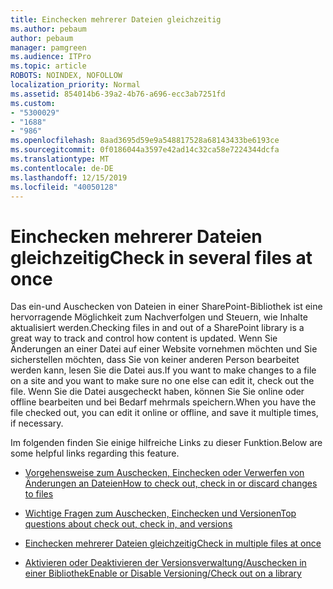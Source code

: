 ```yaml
---
title: Einchecken mehrerer Dateien gleichzeitig
ms.author: pebaum
author: pebaum
manager: pamgreen
ms.audience: ITPro
ms.topic: article
ROBOTS: NOINDEX, NOFOLLOW
localization_priority: Normal
ms.assetid: 854014b6-39a2-4b76-a696-ecc3ab7251fd
ms.custom:
- "5300029"
- "1688"
- "986"
ms.openlocfilehash: 8aad3695d59e9a548817528a68143433be6193ce
ms.sourcegitcommit: 0f0186044a3597e42ad14c32ca58e7224344dcfa
ms.translationtype: MT
ms.contentlocale: de-DE
ms.lasthandoff: 12/15/2019
ms.locfileid: "40050128"
---
```

# <a name="check-in-several-files-at-once"></a><span data-ttu-id="51667-102">Einchecken mehrerer Dateien gleichzeitig</span><span class="sxs-lookup"><span data-stu-id="51667-102">Check in several files at once</span></span>

<span data-ttu-id="51667-103">Das ein-und Auschecken von Dateien in einer SharePoint-Bibliothek ist eine hervorragende Möglichkeit zum Nachverfolgen und Steuern, wie Inhalte aktualisiert werden.</span><span class="sxs-lookup"><span data-stu-id="51667-103">Checking files in and out of a SharePoint library is a great way to track and control how content is updated.</span></span> <span data-ttu-id="51667-104">Wenn Sie Änderungen an einer Datei auf einer Website vornehmen möchten und Sie sicherstellen möchten, dass Sie von keiner anderen Person bearbeitet werden kann, lesen Sie die Datei aus.</span><span class="sxs-lookup"><span data-stu-id="51667-104">If you want to make changes to a file on a site and you want to make sure no one else can edit it, check out the file.</span></span> <span data-ttu-id="51667-105">Wenn Sie die Datei ausgecheckt haben, können Sie Sie online oder offline bearbeiten und bei Bedarf mehrmals speichern.</span><span class="sxs-lookup"><span data-stu-id="51667-105">When you have the file checked out, you can edit it online or offline, and save it multiple times, if necessary.</span></span>

<span data-ttu-id="51667-106">Im folgenden finden Sie einige hilfreiche Links zu dieser Funktion.</span><span class="sxs-lookup"><span data-stu-id="51667-106">Below are some helpful links regarding this feature.</span></span>

- [<span data-ttu-id="51667-107">Vorgehensweise zum Auschecken, Einchecken oder Verwerfen von Änderungen an Dateien</span><span class="sxs-lookup"><span data-stu-id="51667-107">How to check out, check in or discard changes to files</span></span>](https://support.office.com/article/check-out-check-in-or-discard-changes-to-files-in-a-library-7e2c12a9-a874-4393-9511-1378a700f6de)

- [<span data-ttu-id="51667-108">Wichtige Fragen zum Auschecken, Einchecken und Versionen</span><span class="sxs-lookup"><span data-stu-id="51667-108">Top questions about check out, check in, and versions</span></span>](https://support.office.com/article/Top-questions-about-check-out-check-in-and-versions-7E941339-E972-4C7A-A79A-80A1FCF84076)

- [<span data-ttu-id="51667-109">Einchecken mehrerer Dateien gleichzeitig</span><span class="sxs-lookup"><span data-stu-id="51667-109">Check in multiple files at once</span></span>](https://support.office.com/article/check-out-check-in-or-discard-changes-to-files-in-a-library-7e2c12a9-a874-4393-9511-1378a700f6de)

- [<span data-ttu-id="51667-110">Aktivieren oder Deaktivieren der Versionsverwaltung/Auschecken in einer Bibliothek</span><span class="sxs-lookup"><span data-stu-id="51667-110">Enable or Disable Versioning/Check out on a library</span></span>](https://support.office.com/article/enable-and-configure-versioning-for-a-list-or-library-1555d642-23ee-446a-990a-bcab618c7a37)

  
